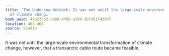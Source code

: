 ```yaml
---
title: 'The Undersea Network: It was not until the large-scale environmental transformation
  of climate chang…'
book_uuid: 49a23562-c08d-4f6b-a199-2bf361f45037
location: 463-464
source: kindle
---
```


It was not until the large-scale environmental transformation of climate change, however, that a transarctic cable route became feasible.